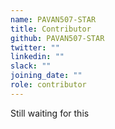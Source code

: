 ```yaml
---
name: PAVAN507-STAR
title: Contributor
github: PAVAN507-STAR
twitter: ""
linkedin: ""
slack: ""
joining_date: ""
role: contributor
---
```


Still waiting for this
